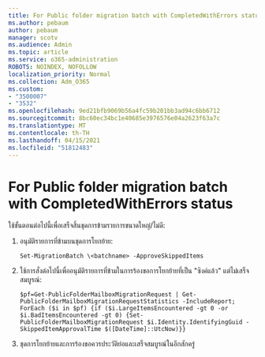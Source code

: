 ```yaml
---
title: For Public folder migration batch with CompletedWithErrors status
ms.author: pebaum
author: pebaum
manager: scotv
ms.audience: Admin
ms.topic: article
ms.service: o365-administration
ROBOTS: NOINDEX, NOFOLLOW
localization_priority: Normal
ms.collection: Adm_O365
ms.custom:
- "3500007"
- "3532"
ms.openlocfilehash: 9ed21bfb9069b56a4fc59b201bb3ad94c6bb6712
ms.sourcegitcommit: 8bc60ec34bc1e40685e3976576e04a2623f63a7c
ms.translationtype: MT
ms.contentlocale: th-TH
ms.lasthandoff: 04/15/2021
ms.locfileid: "51812483"
---
```

# <a name="for-public-folder-migration-batch-with-completedwitherrors-status"></a>For Public folder migration batch with CompletedWithErrors status

ใช้ขั้นตอนต่อไปนี้เพื่อเสร็จสิ้นชุดการข้ามรายการขนาดใหญ่/ไม่ดี: 
1. อนุมัติรายการที่ข้ามบนชุดการโยกย้าย:

    `Set-MigrationBatch \<batchname> -ApproveSkippedItems` 
2. ใช้การสั่งต่อไปนี้เพื่ออนุมัติรายการที่ข้ามในการร้องขอการโยกย้ายที่เป็น "ซิงค์แล้ว" แต่ไม่เสร็จสมบูรณ์:

    `$pf=Get-PublicFolderMailboxMigrationRequest | Get-PublicFolderMailboxMigrationRequestStatistics -IncludeReport; ForEach ($i in $pf) {if ($i.LargeItemsEncountered -gt 0 -or $i.BadItemsEncountered -gt 0) {Set-PublicFolderMailboxMigrationRequest $i.Identity.IdentifyingGuid -SkippedItemApprovalTime $([DateTime]::UtcNow)}}`
3. ชุดการโยกย้ายและการร้องขอควรประวัติย่อและเสร็จสมบูรณ์ในอีกสักครู่

